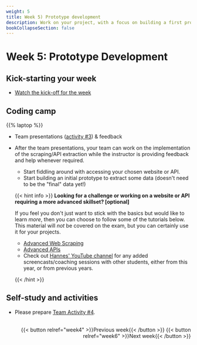```yaml
---
weight: 5
title: Week 5) Prototype development
description: Work on your project, with a focus on building a first prototype
bookCollapseSection: false
---
```


# Week 5: Prototype Development
<!--Skill-building <!--+ feedback-->

<!--- Present data extraction plan for chosen website + feedback
<!--*live; same "smaller" groups like before*-->

## Kick-starting your week
- [Watch the kick-off for the week](https://youtu.be/u4TD4i_hsl0)

## Coding camp
{{% laptop %}}

- Team presentations ([activity #3](../../project/workplan/activity3)) & feedback
- After the team presentations, your team can work on the implementation of the scraping/API extraction while the instructor is providing feedback and help whenever required.
  - Start fiddling around with accessing your chosen website or API. 
  - Start building an initial prototype to extract some data (doesn't need to be the "final" data yet!)


  {{< hint info >}}
  __Looking for a challenge or working on a website or API requiring a more advanced skillset? [optional]__

  If you feel you don't just want to stick with the basics but would like to learn *more*, then you can choose to follow some of the tutorials below. This material will *not* be covered on the exam, but you can certainly use it for your projects.
    - [Advanced Web Scraping](../../../docs/tutorials/webscrapingadvanced)
    - [Advanced APIs](../../../docs/tutorials/apisadvanced)
  - Check out [Hannes' YouTube channel](https://www.youtube.com/channel/UCYef2_7EscmOfwl-2G7mIrg) for any added screencasts/coaching sessions with other students, either from this year, or from previous years.

  {{< /hint >}}


<!--- Optional: Still wonder why APIs are so powerful? Read [Zalando's take](https://opensource.zalando.com/restful-api-guidelines/#introduction) on APIs
-->




## Self-study and activities
- Please prepare [Team Activity #4](../../../docs/project/workplan/activity4.md).


<br>

<div style="text-align: right">
{{< button relref="week4" >}}Previous week{{< /button >}}
{{< button relref="week6" >}}Next week{{< /button >}}
</div>
  <!--- ...
## Exercises and activities
-->

  <!--
  : Data Management and Deployment in Production
  - Software Stack
  - Computing Infrastructure
  - Dockers
  - Structured and Unstructured databases
  - "Polishing" Code
-->
